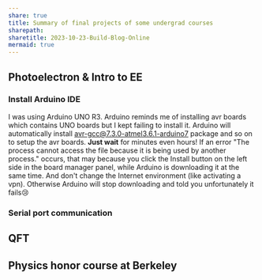 ```yaml
---
share: true
title: Summary of final projects of some undergrad courses
sharepath: 
sharetitle: 2023-10-23-Build-Blog-Online
mermaid: true
---
```

## Photoelectron & Intro to EE
### Install Arduino IDE
I was using Arduino UNO R3. Arduino reminds me of installing avr boards which contains UNO boards but I kept failing to install it.
Arduino will automatically install avr-gcc@7.3.0-atmel3.6.1-arduino7 package and so on to setup the avr boards. **Just wait** for minutes even hours!
If an error "The process cannot access the file because it is being used by another process." occurs, that may because you click the Install button on the left side in the board manager panel, while Arduino is downloading it at the same time.
And don't change the Internet environment (like activating a vpn). Otherwise Arduino will stop downloading and told you unfortunately it fails😢

### Serial port communication
## QFT
## Physics honor course at Berkeley
